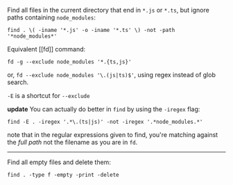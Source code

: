 Find all files in the current directory that end in `*.js` or `*.ts`, but ignore paths containing `node_modules`:

`find . \( -iname '*.js' -o -iname '*.ts' \) -not -path '*node_modules*'`

Equivalent [[fd]] command:

`fd -g --exclude node_modules '*.{ts,js}'`

or, `fd --exclude node_modules '\.(js|ts)$'`, using regex instead of glob search.

`-E` is a shortcut for `--exclude`

**update** You can actually do better in `find` by using the `-iregex` flag:

`find -E . -iregex '.*\.(ts|js)' -not -iregex '.*node_modules.*'`

note that in the regular expressions given to find, you're matching against the _full path_ not the filename as you are in `fd`.

-----

Find all empty files and delete them:

`find . -type f -empty -print -delete`